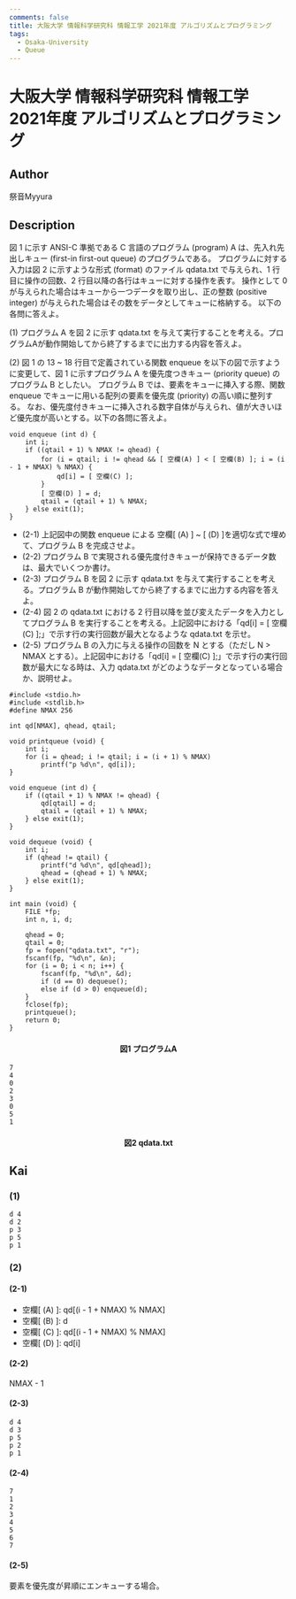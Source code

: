 ```yaml
---
comments: false
title: 大阪大学 情報科学研究科 情報工学 2021年度 アルゴリズムとプログラミング
tags:
  - Osaka-University
  - Queue
---
```

# 大阪大学 情報科学研究科 情報工学 2021年度 アルゴリズムとプログラミング

## **Author**
祭音Myyura

## **Description**
図 1 に示す ANSI-C 準拠である C 言語のプログラム (program) A は、先入れ先出しキュー (first-in first-out queue) のプログラムである。
プログラムに対する入力は図 2 に示すような形式 (format) のファイル qdata.txt で与えられ、1 行目に操作の回数、2 行目以降の各行はキューに対する操作を表す。
操作として 0 が与えられた場合はキューから一つデータを取り出し、正の整数 (positive integer) が与えられた場合はその数をデータとしてキューに格納する。
以下の各問に答えよ。

(1) プログラム A を図 2 に示す qdata.txt を与えて実行することを考える。プログラムAが動作開始してから終了するまでに出力する内容を答えよ。

(2) 図 1 の 13 ~ 18 行目で定義されている関数 enqueue を以下の図で示すように変更して、図 1 に示すプログラム A を優先度つきキュー (priority queue) のプログラム B としたい。
プログラム B では、要素をキューに挿入する際、関数 enqueue でキューに用いる配列の要素を優先度 (priority) の高い順に整列する。
なお、優先度付きキューに挿入される数字自体が与えられ、値が大きいほど優先度が高いとする。以下の各問に答えよ。

```text
void enqueue (int d) {
    int i;
    if ((qtail + 1) % NMAX != qhead) {
        for (i = qtail; i != qhead && [ 空欄(A) ] < [ 空欄(B) ]; i = (i - 1 + NMAX) % NMAX) {
            qd[i] = [ 空欄(C) ];
        }
        [ 空欄(D) ] = d;
        qtail = (qtail + 1) % NMAX;
    } else exit(1);
}
```

- (2-1) 上記図中の関数 enqueue による 空欄\[ (A) \] ~ \[ (D) \]を適切な式で埋めて、プログラム B を完成させよ。
- (2-2) プログラム B で実現される優先度付きキューが保持できるデータ数は、最大でいくつか書け。
- (2-3) プログラム B を図 2 に示す qdata.txt を与えて実行することを考える。プログラム B が動作開始してから終了するまでに出力する内容を答えよ。
- (2-4) 図 2 の qdata.txt における 2 行目以降を並び変えたデータを入力としてプログラム B を実行することを考える。上記図中における「qd\[i\] = \[ 空欄(C) \];」で示す行の実行回数が最大となるような qdata.txt を示せ。
- (2-5) プログラム B の入力に与える操作の回数を N とする（ただし N > NMAX とする）。上記図中における「qd\[i\] = \[ 空欄(C) \];」で示す行の実行回数が最大になる時は、入力 qdata.txt がどのようなデータとなっている場合か、説明せよ。

```text
#include <stdio.h>
#include <stdlib.h>
#define NMAX 256

int qd[NMAX], qhead, qtail;

void printqueue (void) {
    int i;
    for (i = qhead; i != qtail; i = (i + 1) % NMAX)
        printf("p %d\n", qd[i]);
}

void enqueue (int d) {
    if ((qtail + 1) % NMAX != qhead) {
        qd[qtail] = d;
        qtail = (qtail + 1) % NMAX;
    } else exit(1);
}

void dequeue (void) {
    int i;
    if (qhead != qtail) {
        printf("d %d\n", qd[qhead]);
        qhead = (qhead + 1) % NMAX;
    } else exit(1);
}

int main (void) {
    FILE *fp;
    int n, i, d;

    qhead = 0;
    qtail = 0;
    fp = fopen("qdata.txt", "r");
    fscanf(fp, "%d\n", &n);
    for (i = 0; i < n; i++) {
        fscanf(fp, "%d\n", &d);
        if (d == 0) dequeue();
        else if (d > 0) enqueue(d);
    }
    fclose(fp);
    printqueue();
    return 0;
}
```
#### <center> 図1 プログラムA

```text
7
4
0
2
3
0
5
1
```
#### <center > 図2 qdata.txt

## **Kai**
### (1)
```text
d 4
d 2
p 3
p 5
p 1
```

### (2)
#### (2-1)
- 空欄\[ (A) \]: qd\[(i - 1 + NMAX) % NMAX\]
- 空欄\[ (B) \]: d
- 空欄\[ (C) \]: qd\[(i - 1 + NMAX) % NMAX\]
- 空欄\[ (D) \]: qd\[i\]

#### (2-2)
NMAX - 1

#### (2-3)
```text
d 4
d 3
p 5
p 2
p 1
```

#### (2-4)
```text
7
1
2
3
4
5
6
7
```

#### (2-5)
要素を優先度が昇順にエンキューする場合。
